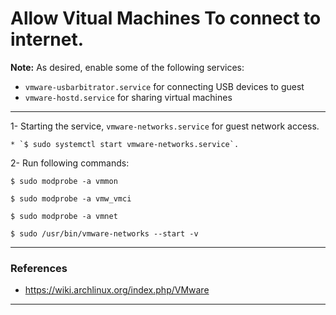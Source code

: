# Allow Vitual Machines To connect to internet.

**Note:** As desired, enable some of the following services:

* `vmware-usbarbitrator.service` for connecting USB devices to guest
* `vmware-hostd.service` for sharing virtual machines

---

1- Starting the service, `vmware-networks.service` for guest network access.

	* `$ sudo systemctl start vmware-networks.service`.

2- Run following commands:
~~~~
$ sudo modprobe -a vmmon

$ sudo modprobe -a vmw_vmci

$ sudo modprobe -a vmnet

$ sudo /usr/bin/vmware-networks --start -v
~~~~

---

### References
* https://wiki.archlinux.org/index.php/VMware

---
